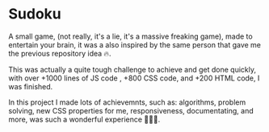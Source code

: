 # Sudoku

A small game, (not really, it's a lie, it's a massive freaking game), made to entertain your brain, it was a also inspired by the same person that gave me the previous repository idea 🔥.

This was actually a quite tough challenge to achieve and get done quickly, with over +1000 lines of JS code , +800 CSS code, and +200 HTML code, I was finished.

In this project I made lots of achievemnts, such as: algorithms, problem solving, new CSS properties for me, responsiveness, documentating, and more, was such a wonderful experience 👩🏻‍💻.
